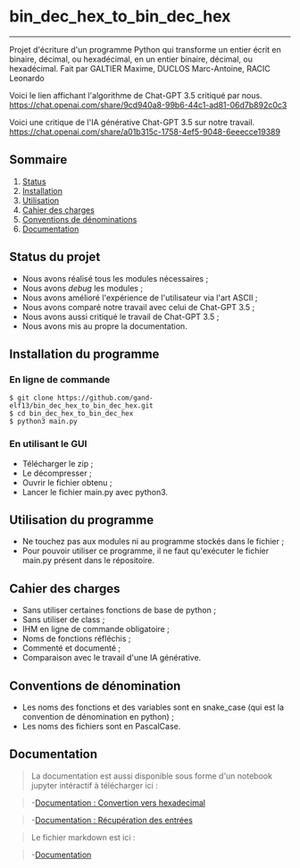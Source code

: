 # bin_dec_hex_to_bin_dec_hex
***

Projet d'écriture d'un programme Python qui transforme un entier écrit en binaire, décimal, ou hexadécimal, en un entier binaire, décimal, ou hexadécimal.
Fait par GALTIER Maxime, DUCLOS Marc-Antoine, RACIC Leonardo

Voici le lien affichant l'algorithme de Chat-GPT 3.5 critiqué par nous.
https://chat.openai.com/share/9cd940a8-99b6-44c1-ad81-06d7b892c0c3

Voici une critique de l'IA générative Chat-GPT 3.5 sur notre travail.
https://chat.openai.com/share/a01b315c-1758-4ef5-9048-6eeecce19389

## Sommaire
1. [Status](#Status-du-projet)
2. [Installation](#Installation-du-programme)
3. [Utilisation](#Utilisation-du-programme)
4. [Cahier des charges](#Cahier-des-charges)
5. [Conventions de dénominations](#Conventions-de-dénominations)
6. [Documentation](#Documentation)

## Status du projet
- Nous avons réalisé tous les modules nécessaires ;
- Nous avons *debug* les modules ;
- Nous avons amélioré l'expérience de l'utilisateur via l'art ASCII ;
- Nous avons comparé notre travail avec celui de Chat-GPT 3.5 ;
- Nous avons aussi critiqué le travail de Chat-GPT 3.5 ;
- Nous avons mis au propre la documentation.

## Installation du programme
### En ligne de commande
```
$ git clone https://github.com/gand-elf13/bin_dec_hex_to_bin_dec_hex.git
$ cd bin_dec_hex_to_bin_dec_hex
$ python3 main.py
```

### En utilisant le GUI
- Télécharger le zip ;
- Le décompresser ;
- Ouvrir le fichier obtenu ;
- Lancer le fichier main.py avec python3.

## Utilisation du programme
- Ne touchez pas aux modules ni au programme stockés dans le fichier ;
- Pour pouvoir utiliser ce programme, il ne faut qu'exécuter le fichier main.py présent dans le répositoire.

## Cahier des charges
- Sans utiliser certaines fonctions de base de python ;
- Sans utiliser de class ;
- IHM en ligne de commande obligatoire ;
- Noms de fonctions réfléchis ;
- Commenté et documenté ;
- Comparaison avec le travail d'une IA générative.

## Conventions de dénomination
- Les noms des fonctions et des variables sont en snake_case (qui est la convention de dénomination en python) ;
- Les noms des fichiers sont en PascalCase.

## Documentation

> La documentation est aussi disponible sous forme d'un notebook jupyter intéractif à télécharger ici :

>-[Documentation : Convertion vers hexadecimal](Documentation/ConvertToHexDocumentation.ipynb)

>-[Documentation : Récupération des entrées](Documentation/ParseInputDocumentation.ipynb)

> Le fichier markdown est ici :

>-[Documentation](Documentation/DOCUMENTATION.md)
